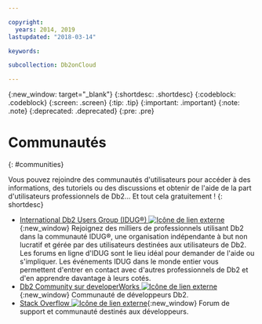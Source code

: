 ```yaml
---

copyright:
  years: 2014, 2019
lastupdated: "2018-03-14"

keywords: 

subcollection: Db2onCloud

---
```


<!-- Attribute definitions --> 
{:new_window: target="_blank"}
{:shortdesc: .shortdesc}
{:codeblock: .codeblock}
{:screen: .screen}
{:tip: .tip}
{:important: .important}
{:note: .note}
{:deprecated: .deprecated}
{:pre: .pre}

# Communautés
{: #communities}

Vous pouvez rejoindre des communautés d'utilisateurs pour accéder à des informations, des tutoriels ou des discussions et obtenir de l'aide de la part d'utilisateurs professionnels de Db2... Et tout cela gratuitement !
{: shortdesc}

* [International Db2 Users Group (IDUG®) ![Icône de lien externe](../../icons/launch-glyph.svg "Icône de lien externe")](https://www.idug.org/){:new_window} Rejoignez des milliers de professionnels utilisant Db2 dans la communauté IDUG®, une organisation indépendante à but non lucratif et gérée par des utilisateurs destinées aux utilisateurs de Db2. Les forums en ligne d'IDUG sont le lieu idéal pour demander de l'aide ou s'impliquer. Les événements IDUG dans le monde entier vous permettent d'entrer en contact avec d'autres professionnels de Db2 et d'en apprendre davantage à leurs cotés.
* [Db2 Community sur developerWorks ![Icône de lien externe](../../icons/launch-glyph.svg "Icône de lien externe")](https://developer.ibm.com/data/db2/){:new_window} Communauté de développeurs Db2.
* [Stack Overflow ![Icône de lien externe](../../icons/launch-glyph.svg "Icône de lien externe")](https://stackoverflow.com/users/login?ssrc=anon_ask&returnurl=https%3a%2f%2fstackoverflow.com%2fquestions%2fask%3ftags%3ddashdb){:new_window} Forum de support et communauté destinés aux développeurs.
